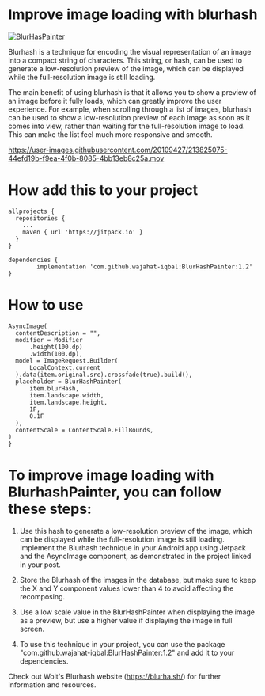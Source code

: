 # Improve image loading with blurhash
[![BlurHasPainter](https://jitpack.io/v/wajahat-iqbal/BlurHashPainter.svg)](https://jitpack.io/#wajahat-iqbal/BlurHashPainter)

Blurhash is a technique for encoding the visual representation of an image into a compact string of characters. This string, or hash, can be used to generate a low-resolution preview of the image, which can be displayed while the full-resolution image is still loading.

The main benefit of using blurhash is that it allows you to show a preview of an image before it fully loads, which can greatly improve the user experience. For example, when scrolling through a list of images, blurhash can be used to show a low-resolution preview of each image as soon as it comes into view, rather than waiting for the full-resolution image to load. This can make the list feel much more responsive and smooth.

https://user-images.githubusercontent.com/20109427/213825075-44efd19b-f9ea-4f0b-8085-4bb13eb8c25a.mov

# How add this to your project 

```
allprojects {
  repositories {
    ...
    maven { url 'https://jitpack.io' }
  }
}
```
 
```
dependencies {
        implementation 'com.github.wajahat-iqbal:BlurHashPainter:1.2'
}
```
  
  
  

# How to use 
```
AsyncImage(
  contentDescription = "",
  modifier = Modifier
      .height(100.dp)
      .width(100.dp),
  model = ImageRequest.Builder(
      LocalContext.current
  ).data(item.original.src).crossfade(true).build(),
  placeholder = BlurHashPainter(
      item.blurHash,
      item.landscape.width,
      item.landscape.height,
      1F,
      0.1F
  ),
  contentScale = ContentScale.FillBounds,
)
}
```


# To improve image loading with BlurhashPainter, you can follow these steps:

1. Use this hash to generate a low-resolution preview of the image, which can be displayed while the full-resolution image is still loading.
Implement the Blurhash technique in your Android app using Jetpack and the AsyncImage component, as demonstrated in the project linked in your post.

2. Store the Blurhash of the images in the database, but make sure to keep the X and Y component values lower than 4 to avoid affecting the recomposing.

3. Use a low scale value in the BlurHashPainter when displaying the image as a preview, but use a higher value if displaying the image in full screen.

4. To use this technique in your project, you can use the package "com.github.wajahat-iqbal:BlurHashPainter:1.2" and add it to your dependencies.

Check out Wolt's Blurhash website (https://blurha.sh/) for further information and resources.
